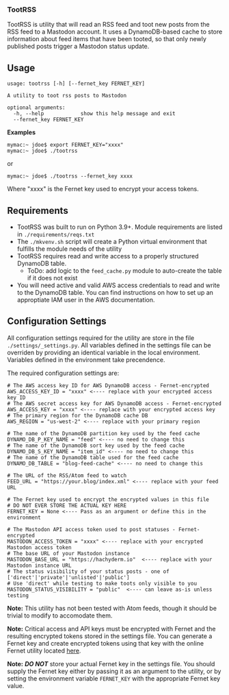 ### TootRSS

TootRSS is utility that will read an RSS feed and toot new posts from the RSS feed to a Mastodon account. It uses a DynamoDB-based cache to store information about feed items that have been tooted, so that only newly published posts trigger a Mastodon status update.

## Usage
```
usage: tootrss [-h] [--fernet_key FERNET_KEY]

A utility to toot rss posts to Mastodon

optional arguments:
  -h, --help            show this help message and exit
  --fernet_key FERNET_KEY
```

**Examples**
```
mymac:~ jdoe$ export FERNET_KEY="xxxx"
mymac:~ jdoe$ ./tootrss
```
or
```
mymac:~ jdoe$ ./tootrss --fernet_key xxxx
```
Where "xxxx" is the Fernet key used to encrypt your access tokens.

## Requirements
* TootRSS was built to run on Python 3.9+. Module requirements are listed in `./requirements/reqs.txt`
* The `./mkvenv.sh` script will create a Python virtual environment that fulfills the module needs of the utility
* TootRSS requires read and write access to a properly structured DynamoDB table.
    * ToDo: add logic to the `feed_cache.py` module to auto-create the table if it does not exist
* You will need active and valid AWS access credentials to read and write to the DynamoDB table. You can find instructions on how to set up an approptiate IAM user in the AWS documentation.

## Configuration Settings

All configuration settings required for the utility are store in the file `./settings/_settings.py`. All variables defined in the settings file can be overriden by providing an identical variable in the local environment. Variables defined in the environment take precendence.

The required configuration settings are:

```
# The AWS access key ID for AWS DynamoDB access - Fernet-encrypted
AWS_ACCESS_KEY_ID = "xxxx" <---- replace with your encrypted access key ID
# The AWS secret access key for AWS DynamoDB access - Fernet-encrypted
AWS_ACCESS_KEY = "xxxx" <---- replace with your encrypted access key
# The primary region for the DynamoDB cache DB
AWS_REGION = "us-west-2" <---- replace with your primary region

# The name of the DynamoDB partition key used by the feed cache
DYNAMO_DB_P_KEY_NAME = "feed" <---- no need to change this
# The name of the DynamoDB sort key used by the feed cache
DYNAMO_DB_S_KEY_NAME = "item_id" <---- no need to change this
# The name of the DynamoDB table used for the feed cache
DYNAMO_DB_TABLE = "blog-feed-cache" <---- no need to change this

# The URL of the RSS/Atom feed to watch
FEED_URL = "https://your.blog/index.xml" <---- replace with your feed URL

# The Fernet key used to encrypt the encrypted values in this file
# DO NOT EVER STORE THE ACTUAL KEY HERE
FERNET_KEY = None <---- Pass as an argument or define this in the environment

# The Mastodon API access token used to post statuses - Fernet-encrypted
MASTODON_ACCESS_TOKEN = "xxxx" <---- replace with your encrypted Mastodon access token
# The base URL of your Mastodon instance
MASTODON_BASE_URL = "https://hachyderm.io"  <---- replace with your Mastodon instance URL
# The status visibility of your status posts - one of ['direct'|'private'|'unlisted'|'public']
# Use 'direct' while testing to make toots only visible to you
MASTODON_STATUS_VISIBILITY = "public"  <---- can leave as-is unless testing
```

**Note:** This utility has not been tested with Atom feeds, though it should be trivial to modify to accomodate them.

**Note:** Critical access and API keys must be encrypted with Fernet and the resulting encrypted tokens stored in the settings file. You can generate a Fernet key and create encrypted tokens using that key with the online Fernet utility located [here](https://8gwifi.org/fernet.jsp).
 
**Note:** _**DO NOT**_ store your actual Fernet key in the settings file. You should supply the Fernet key either by passing it as an argument to the utility, or by setting the environment variable `FERNET_KEY` with the appropriate Fernet key value.